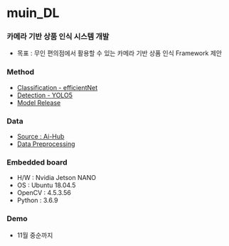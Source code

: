 # muin_DL

### 카메라 기반 상품 인식 시스템 개발

* 목표 : 무인 편의점에서 활용할 수 있는 카메라 기반 상품 인식 Framework 제안

### Method
  * [Classification - efficientNet](https://github.com/mu-in/muin_DL/tree/main/Method/efficientnet)
  * [Detection - YOLO5](https://github.com/mu-in/muin_DL/tree/main/Method/yolov5)
  * [Model Release]()

### Data
   * [Source : Ai-Hub](https://aihub.or.kr/aidata/34145)
   * [Data Preprocessing](https://github.com/mu-in/muin_DL/tree/main/Data)

### Embedded board
  * H/W : Nvidia Jetson NANO
  * OS : Ubuntu 18.04.5
  * OpenCV : 4.5.3.56
  * Python : 3.6.9

### Demo

  * 11월 중순까지
